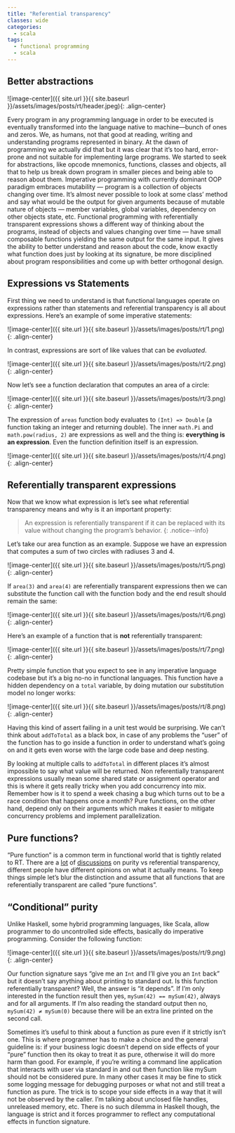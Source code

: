 ```yaml
---
title: "Referential transparency"
classes: wide
categories:
  - scala
tags:
  - functional programming
  - scala
---
```


## Better abstractions

![image-center]({{ site.url }}{{ site.baseurl }}/assets/images/posts/rt/header.jpeg){: .align-center}

Every program in any programming language in order to be executed is eventually transformed into the language native to machine—bunch of ones and zeros. We, as humans, not that good at reading, writing and understanding programs represented in binary. At the dawn of programming we actually did that but it was clear that it’s too hard, error-prone and not suitable for implementing large programs. We started to seek for abstractions, like opcode mnemonics, functions, classes and objects, all that to help us break down program in smaller pieces and being able to reason about them.
Imperative programming with currently dominant OOP paradigm embraces mutability — program is a collection of objects changing over time. It’s almost never possible to look at some class’ method and say what would be the output for given arguments because of mutable nature of objects — member variables, global variables, dependency on other objects state, etc.
Functional programming with referentially transparent expressions shows a different way of thinking about the programs, instead of objects and values changing over time — have small composable functions yielding the same output for the same input. It gives the ability to better understand and reason about the code, know exactly what function does just by looking at its signature, be more disciplined about program responsibilities and come up with better orthogonal design.

## Expressions vs Statements

First thing we need to understand is that functional languages operate on expressions rather than statements and referential transparency is all about expressions. Here’s an example of some imperative statements:

![image-center]({{ site.url }}{{ site.baseurl }}/assets/images/posts/rt/1.png){: .align-center}

In contrast, expressions are sort of like values that can be _evaluated_.

![image-center]({{ site.url }}{{ site.baseurl }}/assets/images/posts/rt/2.png){: .align-center}

Now let’s see a function declaration that computes an area of a circle:

![image-center]({{ site.url }}{{ site.baseurl }}/assets/images/posts/rt/3.png){: .align-center}

The expression of `areas` function body evaluates to `(Int) => Double` (a function taking an integer and returning double). The inner `math.Pi` and `math.pow(radius, 2)` are expressions as well and the thing is: **everything is an expression**. Even the function definition itself is an expression.

![image-center]({{ site.url }}{{ site.baseurl }}/assets/images/posts/rt/4.png){: .align-center}

## Referentially transparent expressions

Now that we know what expression is let’s see what referential transparency means and why is it an important property:

> An expression is referentially transparent if it can be replaced with its value without changing the program’s behavior.
{: .notice--info}

Let’s take our area function as an example. Suppose we have an expression that computes a sum of two circles with radiuses 3 and 4.

![image-center]({{ site.url }}{{ site.baseurl }}/assets/images/posts/rt/5.png){: .align-center}

If `area(3)` and `area(4)` are referentially transparent expressions then we can substitute the function call with the function body and the end result should remain the same:

![image-center]({{ site.url }}{{ site.baseurl }}/assets/images/posts/rt/6.png){: .align-center}

Here’s an example of a function that is **not** referentially transparent:

![image-center]({{ site.url }}{{ site.baseurl }}/assets/images/posts/rt/7.png){: .align-center}

Pretty simple function that you expect to see in any imperative language codebase but it’s a big no-no in functional languages. This function have a hidden dependency on a `total` variable, by doing mutation our substitution model no longer works:

![image-center]({{ site.url }}{{ site.baseurl }}/assets/images/posts/rt/8.png){: .align-center}

Having this kind of assert failing in a unit test would be surprising. We can’t think about `addToTotal` as a black box, in case of any problems the “user” of the function has to go inside a function in order to understand what’s going on and it gets even worse with the large code base and deep nesting.

By looking at multiple calls to `addToTotal` in different places it’s almost impossible to say what value will be returned. Non referentially transparent expressions usually mean some shared state or assignment operator and this is where it gets really tricky when you add concurrency into mix. Remember how is it to spend a week chasing a bug which turns out to be a race condition that happens once a month? Pure functions, on the other hand, depend only on their arguments which makes it easier to mitigate concurrency problems and implement parallelization.

## Pure functions?

“Pure function” is a common term in functional world that is tightly related to RT. There are a [lot](https://stackoverflow.com/questions/4865616/purity-vs-referential-transparency) of [discussions](https://www.reddit.com/r/haskell/comments/21y560/purity_and_referential_transparency_are_different/) on purity vs referential transparency, different people have different opinions on what it actually means. To keep things simple let’s blur the distinction and assume that all functions that are referentially transparent are called “pure functions”.

## “Conditional” purity

Unlike Haskell, some hybrid programming languages, like Scala, allow programmer to do uncontrolled side effects, basically do imperative programming. Consider the following function:

![image-center]({{ site.url }}{{ site.baseurl }}/assets/images/posts/rt/9.png){: .align-center}

Our function signature says “give me an `Int` and I’ll give you an `Int` back” but it doesn’t say anything about printing to standard out. Is this function referentially transparent? Well, the answer is “it depends”. If I’m only interested in the function result then yes, `mySum(42) == mySum(42)`, always and for all arguments. If I’m also reading the standard output then no, `mySum(42) ≠ mySum(0)` because there will be an extra line printed on the second call.

Sometimes it’s useful to think about a function as pure even if it strictly isn’t one. This is where programmer has to make a choice and the general guideline is: if your business logic doesn’t depend on side effects of your “pure” function then its okay to treat it as pure, otherwise it will do more harm than good. For example, if you’re writing a command line application that interacts with user via standard in and out then function like mySum should not be considered pure. In many other cases it may be fine to stick some logging message for debugging purposes or what not and still treat a function as pure. The trick is to scope your side effects in a way that it will not be observed by the caller. I’m talking about unclosed file handles, unreleased memory, etc. There is no such dilemma in Haskell though, the language is strict and it forces programmer to reflect any computational effects in function signature.